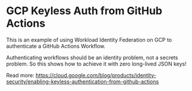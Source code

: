 # GCP Keyless Auth from GitHub Actions

This is an example of using Workload Identity Federation on GCP to authenticate a GitHub Actions Workflow.

Authenticating workflows should be an identity problem, not a secrets problem. So this shows how to achieve it with zero long-lived JSON keys!

Read more: https://cloud.google.com/blog/products/identity-security/enabling-keyless-authentication-from-github-actions